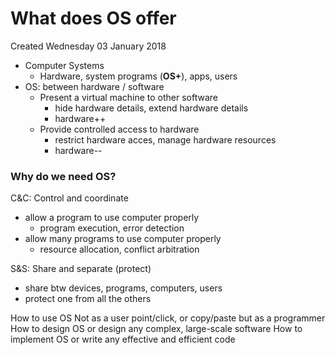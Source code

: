 # What does OS offer
Created Wednesday 03 January 2018


* Computer Systems
	* Hardware, system programs (**OS+**), apps, users
* OS: between hardware / software
	* Present a virtual machine to other software
		* hide hardware details, extend hardware details
		* hardware++
	* Provide controlled access to hardware
		* restrict hardware acces, manage hardware resources
		* hardware--


### Why do we need OS?
C&C: Control and coordinate

* allow a program to use computer properly
	* program execution, error detection
* allow many programs to use computer properly
	* resource allocation, conflict arbitration


S&S: Share and separate (protect)

* share btw devices, programs, computers, users
* protect one from all the others

How to use OS
Not as a user
point/click, or copy/paste
but as a programmer
How to design OS
or design any complex, large-scale software
How to implement OS
or write any effective and efficient code
	
	

